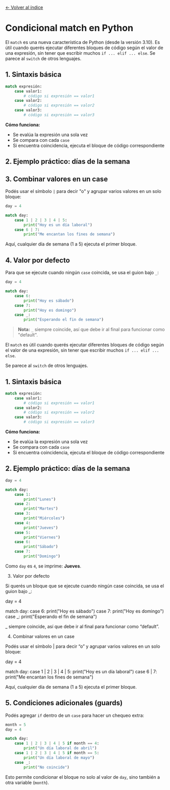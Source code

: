 [← Volver al índice](README.md)

# Condicional match en Python

El `match` es una nueva característica de Python (desde la versión 3.10). Es útil cuando querés ejecutar diferentes bloques de código según el valor de una expresión, sin tener que escribir muchos `if ... elif ... else`. Se parece al `switch` de otros lenguajes.

## 1. Sintaxis básica

```python
match expresión:
    case valor1:
        # código si expresión == valor1
    case valor2:
        # código si expresión == valor2
    case valor3:
        # código si expresión == valor3
```

**Cómo funciona:**

- Se evalúa la expresión una sola vez
- Se compara con cada `case`
- Si encuentra coincidencia, ejecuta el bloque de código correspondiente

## 2. Ejemplo práctico: días de la semana

## 3. Combinar valores en un case

Podés usar el símbolo `|` para decir "o" y agrupar varios valores en un solo bloque:

```python
day = 4

match day:
    case 1 | 2 | 3 | 4 | 5:
        print("Hoy es un día laboral")
    case 6 | 7:
        print("Me encantan los fines de semana")
```

Aquí, cualquier día de semana (1 a 5) ejecuta el primer bloque.

## 4. Valor por defecto

Para que se ejecute cuando ningún `case` coincida, se usa el guion bajo `_`:

```python
day = 4

match day:
    case 6:
        print("Hoy es sábado")
    case 7:
        print("Hoy es domingo")
    case _:
        print("Esperando el fin de semana")
```

> **Nota:** `_` siempre coincide, así que debe ir al final para funcionar como "default".

El `match` es útil cuando querés ejecutar diferentes bloques de código según el valor de una expresión, sin tener que escribir muchos `if ... elif ... else`.

Se parece al `switch` de otros lenguajes.

## 1. Sintaxis básica

```python
match expresión:
    case valor1:
        # código si expresión == valor1
    case valor2:
        # código si expresión == valor2
    case valor3:
        # código si expresión == valor3
```

**Cómo funciona:**

- Se evalúa la expresión una sola vez
- Se compara con cada `case`
- Si encuentra coincidencia, ejecuta el bloque de código correspondiente

## 2. Ejemplo práctico: días de la semana

```python
day = 4

match day:
    case 1:
        print("Lunes")
    case 2:
        print("Martes")
    case 3:
        print("Miércoles")
    case 4:
        print("Jueves")
    case 5:
        print("Viernes")
    case 6:
        print("Sábado")
    case 7:
        print("Domingo")
```

Como `day` es `4`, se imprime: **Jueves**.

3. Valor por defecto

Si querés un bloque que se ejecute cuando ningún case coincida, se usa el guion bajo _:

day = 4

match day:
    case 6:
        print("Hoy es sábado")
    case 7:
        print("Hoy es domingo")
    case _:
        print("Esperando el fin de semana")


_ siempre coincide, así que debe ir al final para funcionar como “default”.

4. Combinar valores en un case

Podés usar el símbolo | para decir “o” y agrupar varios valores en un solo bloque:

day = 4

match day:
    case 1 | 2 | 3 | 4 | 5:
        print("Hoy es un día laboral")
    case 6 | 7:
        print("Me encantan los fines de semana")


Aquí, cualquier día de semana (1 a 5) ejecuta el primer bloque.

## 5. Condiciones adicionales (guards)

Podés agregar `if` dentro de un `case` para hacer un chequeo extra:

```python
month = 5
day = 4

match day:
    case 1 | 2 | 3 | 4 | 5 if month == 4:
        print("Un día laboral de abril")
    case 1 | 2 | 3 | 4 | 5 if month == 5:
        print("Un día laboral de mayo")
    case _:
        print("No coincide")
```

Esto permite condicionar el bloque no solo al valor de `day`, sino también a otra variable (`month`).